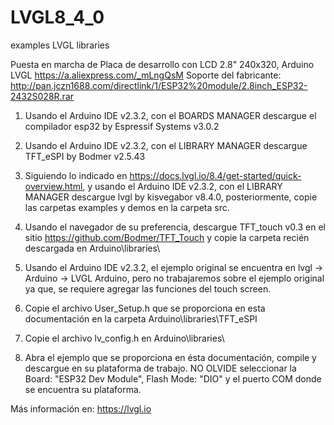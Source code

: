 # LVGL8_4_0
examples LVGL libraries

Puesta en marcha de Placa de desarrollo con LCD 2.8" 240x320, Arduino LVGL https://a.aliexpress.com/_mLngQsM
Soporte del fabricante:  http://pan.jczn1688.com/directlink/1/ESP32%20module/2.8inch_ESP32-2432S028R.rar

1. Usando el Arduino IDE v2.3.2, con el BOARDS MANAGER descargue el compilador esp32 by Espressif Systems v3.0.2

2. Usando el Arduino IDE v2.3.2, con el LIBRARY MANAGER descargue TFT_eSPI by Bodmer v2.5.43

3. Siguiendo lo indicado en https://docs.lvgl.io/8.4/get-started/quick-overview.html, y usando el Arduino IDE v2.3.2, con el LIBRARY MANAGER descargue lvgl by kisvegabor v8.4.0, posteriormente, copie las carpetas examples y demos en la carpeta src.

4. Usando el navegador de su preferencia, descargue TFT_touch v0.3 en el sitio https://github.com/Bodmer/TFT_Touch y copie la carpeta recién descargada en Arduino\libraries\

5. Usando el Arduino IDE v2.3.2, el ejemplo original se encuentra en lvgl -> Arduino -> LVGL Arduino, pero no trabajaremos sobre el ejemplo original ya que, se requiere agregar las funciones del touch screen.

6. Copie el archivo User_Setup.h que se proporciona en esta documentación en la carpeta Arduino\libraries\TFT_eSPI

7. Copie el archivo lv_config.h en Arduino\libraries\

8. Abra el ejemplo que se proporciona en ésta documentación, compile y descargue en su plataforma de trabajo. NO OLVIDE seleccionar la Board: "ESP32 Dev Module", Flash Mode: "DIO" y el puerto COM donde se encuentra su plataforma.

Más información en: https://lvgl.io
